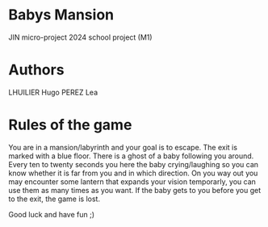 # Babys Mansion
 JIN micro-project 2024
 school project (M1)

# Authors 
 LHUILIER Hugo 
 PEREZ Lea 

# Rules of the game 
 You are in a mansion/labyrinth and your goal is to escape. The exit is marked with a blue floor.
 There is a ghost of a baby following you around. Every ten to twenty seconds you here the baby crying/laughing 
 so you can know whether it is far from you and in which direction.
 On you way out you may encounter some lantern that expands your vision temporarly, you can use them as many times as you want.
 If the baby gets to you before you get to the exit, the game is lost. 

 Good luck and have fun ;)
